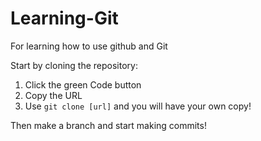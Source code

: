 # Learning-Git

For learning how to use github and Git

Start by cloning the repository: 
1. Click the green Code button
2. Copy the URL
3. Use `git clone [url]` and you will have your own copy!

Then make a branch and start making commits!
